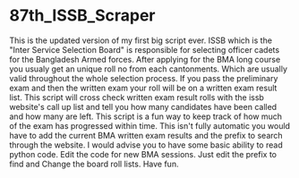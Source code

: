 # 87th_ISSB_Scraper

This is the updated version of my first big script ever. ISSB which is the "Inter Service Selection Board" is responsible for selecting officer cadets for the Bangladesh Armed forces. After applying for the BMA long course you usualy get an unique roll no from each cantonments. Which are usually valid throughout the whole selection process. If you pass the preliminary exam and then the written exam your roll will be on a written exam result list. This script will cross check written exam result rolls with the issb website's call up list and tell you how many candidates have been called and how many are left. This script is a fun way to keep track of how much of the exam has progressed within time. This isn't fully automatic you would have to add the current BMA written exam results and the prefix to search through the website. I would advise you to have some basic ability to read python code. Edit the code for new BMA sessions. Just edit the prefix to find and Change the board roll lists. Have fun.
